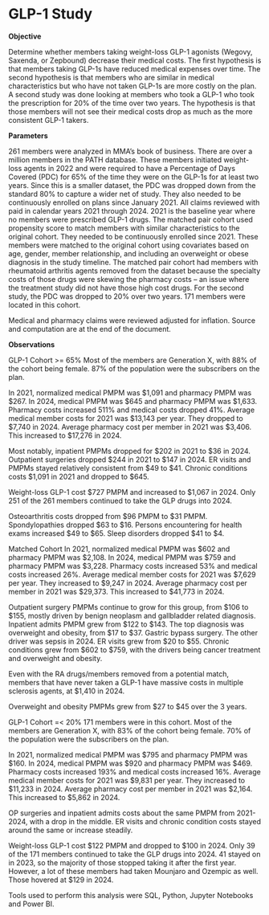 # GLP-1 Study
**Objective**

Determine whether members taking weight-loss GLP-1 agonists (Wegovy, Saxenda, or Zepbound) decrease their medical costs. The first hypothesis is that members taking GLP-1s have reduced medical expenses over time. The second hypothesis is that members who are similar in medical characteristics but who have not taken GLP-1s are more costly on the plan.
A second study was done looking at members who took a GLP-1 who took the prescription for 20% of the time over two years. The hypothesis is that those members will not see their medical costs drop as much as the more consistent GLP-1 takers.

**Parameters**

261 members were analyzed in MMA’s book of business. There are over a million members in the PATH database. These members initiated weight-loss agents in 2022 and were required to have a Percentage of Days Covered (PDC) for 65% of the time they were on the GLP-1s for at least two years. Since this is a smaller dataset, the PDC was dropped down from the standard 80% to capture a wider net of study. They also needed to be continuously enrolled on plans since January 2021. All claims reviewed with paid in calendar years 2021 through 2024. 2021 is the baseline year where no members were prescribed GLP-1 drugs.
The matched pair cohort used propensity score to match members with similar characteristics to the original cohort. They needed to be continuously enrolled since 2021. These members were matched to the original cohort using covariates based on age, gender, member relationship, and including an overweight or obese diagnosis in the study timeline. The matched pair cohort had members with rheumatoid arthritis agents removed from the dataset because the specialty costs of those drugs were skewing the pharmacy costs – an issue where the treatment study did not have those high cost drugs.
For the second study, the PDC was dropped to 20% over two years. 171 members were located in this cohort.

Medical and pharmacy claims were reviewed adjusted for inflation. Source and computation are at the end of the document.

**Observations**

GLP-1 Cohort >= 65%
Most of the members are Generation X, with 88% of the cohort being female. 87% of the population were the subscribers on the plan. 

In 2021, normalized medical PMPM was $1,091 and pharmacy PMPM was $267. In 2024, medical PMPM was $645 and pharmacy PMPM was $1,633. Pharmacy costs increased 511% and medical costs dropped 41%. Average medical member costs for 2021 was $13,143 per year. They dropped to $7,740 in 2024. Average pharmacy cost per member in 2021 was $3,406. This increased to $17,276 in 2024.

Most notably, inpatient PMPMs dropped for $202 in 2021 to $36 in 2024. Outpatient surgeries dropped $244 in 2021 to $147 in 2024. ER visits and PMPMs stayed relatively consistent from $49 to $41. Chronic conditions costs $1,091 in 2021 and dropped to $645. 

Weight-loss GLP-1 cost $727 PMPM and increased to $1,067 in 2024. Only 251 of the 261 members continued to take the GLP drugs into 2024.

Osteoarthritis costs dropped from $96 PMPM to $31 PMPM. Spondylopathies dropped $63 to $16. Persons encountering for health exams increased $49 to $65. Sleep disorders dropped $41 to $4.

Matched Cohort
In 2021, normalized medical PMPM was $602 and pharmacy PMPM was $2,108. In 2024, medical PMPM was $759 and pharmacy PMPM was $3,228. Pharmacy costs increased 53% and medical costs increased 26%. Average medical member costs for 2021 was $7,629 per year. They increased to $9,247 in 2024. Average pharmacy cost per member in 2021 was $29,373. This increased to $41,773 in 2024.

Outpatient surgery PMPMs continue to grow for this group, from $106 to $155, mostly driven by benign neoplasm and gallbladder related diagnosis. Inpatient admits PMPM grew from $122 to $143. The top diagnosis was overweight and obesity, from $17 to $37. Gastric bypass surgery. The other driver was sepsis in 2024. ER visits grew from $20 to $55. Chronic conditions grew from $602 to $759, with the drivers being cancer treatment and overweight and obesity.

Even with the RA drugs/members removed from a potential match, members that have never taken a GLP-1 have massive costs in multiple sclerosis agents, at $1,410 in 2024.

Overweight and obesity PMPMs grew from $27 to $45 over the 3 years.

GLP-1 Cohort =< 20%
171 members were in this cohort. Most of the members are Generation X, with 83% of the cohort being female. 70% of the population were the subscribers on the plan. 

In 2021, normalized medical PMPM was $795 and pharmacy PMPM was $160. In 2024, medical PMPM was $920 and pharmacy PMPM was $469. Pharmacy costs increased 193% and medical costs increased 16%. Average medical member costs for 2021 was $9,831 per year. They increased to $11,233  in 2024. Average pharmacy cost per member in 2021 was $2,164. This increased to $5,862 in 2024.

OP surgeries and inpatient admits costs about the same PMPM from 2021-2024, with a drop in the middle. ER visits and chronic condition costs stayed around the same or increase steadily. 

Weight-loss GLP-1 cost $122 PMPM and dropped to $100 in 2024. Only 39 of the 171 members continued to take the GLP drugs into 2024. 41 stayed on in 2023, so the majority of those stopped taking it after the first year. However, a lot of these members had taken Mounjaro and Ozempic as well. Those hovered at $129 in 2024.


Tools used to perform this analysis were SQL, Python, Jupyter Notebooks and Power BI.

